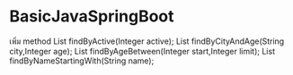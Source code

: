 # BasicJavaSpringBoot

เพิ่ม method 
        List<User> findByActive(Integer active);
        List<User> findByCityAndAge(String city,Integer age);
        List<User> findByAgeBetween(Integer start,Integer limit);
        List<User> findByNameStartingWith(String name);
